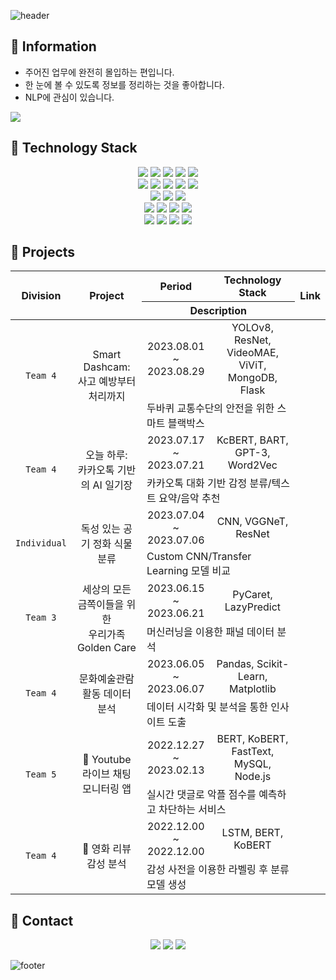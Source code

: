 ![header](https://capsule-render.vercel.app/api?type=waving&height=200&color=47A4FA&text=👋Hello!%20I'm%20NaRae&fontSize=50&fontAlign=50&fontAlignY=35)

## 🐣 Information

* 주어진 업무에 완전히 몰입하는 편입니다.
* 한 눈에 볼 수 있도록 정보를 정리하는 것을 좋아합니다. 
* NLP에 관심이 있습니다.

<img src="http://mazassumnida.wtf/api/v2/generate_badge?boj=narae3759">

## 📝 Technology Stack

<div align="center">
    <img src="https://img.shields.io/badge/Python-3776AB?style=for-the-badge&logo=Python&logoColor=white">
    <img src="https://img.shields.io/badge/R-276DC3?style=for-the-badge&logo=R&logoColor=white">
    <img src="https://img.shields.io/badge/MATLAB-999999?style=for-the-badge&logo=MATLAB&logoColor=white">
    <img src="https://img.shields.io/badge/SPSS-999999?style=for-the-badge&logo=SPSS&logoColor=white">
    <img src="https://img.shields.io/badge/SAS-999999?style=for-the-badge&logo=SAS&logoColor=white">
    <br>
    <img src="https://img.shields.io/badge/tensorflow-FF6F00?style=for-the-badge&logo=tensorflow&logoColor=white">
    <img src="https://img.shields.io/badge/pytorch-EE4C2C?style=for-the-badge&logo=pytorch&logoColor=white">
    <img src="https://img.shields.io/badge/opencv-5C3EE8?style=for-the-badge&logo=opencv&logoColor=white">
    <img src="https://img.shields.io/badge/yolo-00FFFF?style=for-the-badge&logo=yolo&logoColor=white">
    <img src="https://img.shields.io/badge/flask-000000?style=for-the-badge&logo=flask&logoColor=white">
    <br>
    <img src="https://img.shields.io/badge/MySQL-3776AB?style=for-the-badge&logo=MySQL&logoColor=white">
    <img src="https://img.shields.io/badge/sqlite-003B57?style=for-the-badge&logo=sqlite&logoColor=white">
    <img src="https://img.shields.io/badge/mongodb-47A248?style=for-the-badge&logo=mongodb&logoColor=white">
    <br>
    <img src="https://img.shields.io/badge/html5-E34F26?style=for-the-badge&logo=html5&logoColor=white">
    <img src="https://img.shields.io/badge/css3-1572B6?style=for-the-badge&logo=css3&logoColor=white">
    <img src="https://img.shields.io/badge/latex-008080?style=for-the-badge&logo=latex&logoColor=white">
    <img src="https://img.shields.io/badge/markdown-000000?style=for-the-badge&logo=markdown&logoColor=white">
    <br>
    <img src="https://img.shields.io/badge/github-181717?style=for-the-badge&logo=github&logoColor=white">
    <img src="https://img.shields.io/badge/notion-000000?style=for-the-badge&logo=notion&logoColor=white">
    <img src="https://img.shields.io/badge/discord-5865F2?style=for-the-badge&logo=discord&logoColor=white">
    <img src="https://img.shields.io/badge/slack-4A154B?style=for-the-badge&logo=slack&logoColor=white">
</div>

## 🎯 Projects

<table>
    <thead>
        <tr>
            <th rowspan="2"> Division </th>
            <th rowspan="2"> Project </th>
            <th> Period </th>
            <th> Technology Stack </th>
            <th rowspan="2"> Link </th>
        </tr>
        <tr>
            <th colspan="2">Description</th>
        </tr>
    </thead>
    <tbody>
        <tr align="center">
            <td rowspan="2"><code>Team 4</code></td>
            <td rowspan="2">Smart Dashcam:<br> 사고 예방부터 처리까지</td>
            <td>2023.08.01<br>~ 2023.08.29</td>
            <td>YOLOv8, ResNet, VideoMAE, ViViT,<br> MongoDB, Flask</td>
            <td rowspan="2"></td>
        </tr>
        <tr>
            <td colspan="2">두바퀴 교통수단의 안전을 위한 스마트 블랙박스</td>
        </tr>
        <tr align="center">
            <td rowspan="2"><code>Team 4</code></td>
            <td rowspan="2">오늘 하루:<br>카카오톡 기반의 AI 일기장</td>
            <td>2023.07.17<br>~ 2023.07.21</td>
            <td> KcBERT, BART, GPT-3, Word2Vec</td>
            <td rowspan="2"></td>
        </tr>
        <tr>
            <td colspan="2">카카오톡 대화 기반 감정 분류/텍스트 요약/음악 추천</td>
        </tr>
        <tr align="center">
            <td rowspan="2"><code>Individual</code></td>
            <td rowspan="2">독성 있는 공기 정화 식물 분류</td>
            <td>2023.07.04<br>~ 2023.07.06</td>
            <td> CNN, VGGNeT, ResNet </td>
            <td rowspan="2"></td>
        </tr>
        <tr>
            <td colspan="2">Custom CNN/Transfer Learning 모델 비교</td>
        </tr>
        <tr align="center">
            <td rowspan="2"><code>Team 3</code></td>
            <td rowspan="2">세상의 모든 금쪽이들을 위한<br>우리가족 Golden Care</td>
            <td>2023.06.15<br>~ 2023.06.21</td>
            <td> PyCaret, LazyPredict </td>
            <td rowspan="2"></td>
        </tr>
        <tr>
            <td colspan="2">머신러닝을 이용한 패널 데이터 분석</td>
        </tr>
        <tr align="center">
            <td rowspan="2"><code>Team 4</code></td>
            <td rowspan="2">문화예술관람활동 데이터 분석</td>
            <td>2023.06.05<br>~ 2023.06.07</td>
            <td> Pandas, Scikit-Learn, Matplotlib </td>
            <td rowspan="2"></td>
        </tr>
        <tr>
            <td colspan="2">데이터 시각화 및 분석을 통한 인사이트 도출</td>
        </tr>
        <tr align="center">
            <td rowspan="2"><code>Team 5</code></td>
            <td rowspan="2">🥇 Youtube 라이브 채팅 모니터링 앱</td>
            <td>2022.12.27<br>~ 2023.02.13</td>
            <td> BERT, KoBERT, FastText, MySQL, Node.js </td>
            <td rowspan="2"></td>
        </tr>
        <tr>
            <td colspan="2">실시간 댓글로 악플 점수를 예측하고 차단하는 서비스</td>
        </tr>
        <tr align="center">
            <td rowspan="2"><code>Team 4</code></td>
            <td rowspan="2">🥇 영화 리뷰 감성 분석</td>
            <td>2022.12.00<br>~ 2022.12.00</td>
            <td> LSTM, BERT, KoBERT </td>
            <td rowspan="2"></td>
        </tr>
        <tr>
            <td colspan="2">감성 사전을 이용한 라벨링 후 분류 모델 생성</td>
        </tr>
    </tbody>
</table>

## 👭 Contact

<div align="center">
  <a href="https://narae3759.github.io/"><img src="https://img.shields.io/badge/Blog-181717?style=for-the-badge&logo=github&logoColor=white"></a>
  <a href="https://narae3759.github.io/"><img src="https://img.shields.io/badge/notion-000000?style=for-the-badge&logo=notion&logoColor=white"></a>
  <a href="https://narae3759.github.io/"><img src="https://img.shields.io/badge/LinkedIn-0A66C2?style=for-the-badge&logo=linkedIn&logoColor=white"></a>
</div>

![footer](https://capsule-render.vercel.app/api?section=footer&type=waving&height=200&color=47A4FA&text=Thank%20You!&fontSize=50&fontcolor=000000&fontAlign=50&fontAlignY=70)



